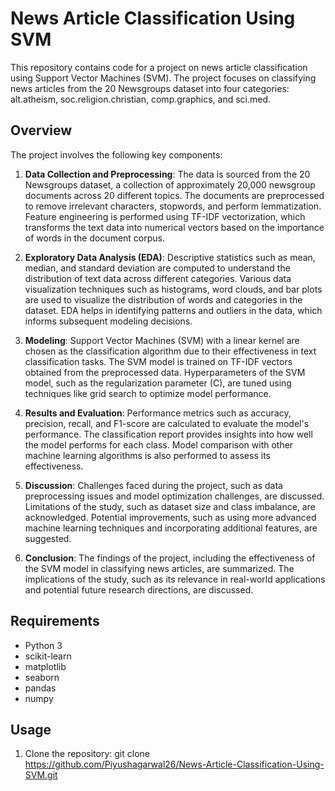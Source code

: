 # News Article Classification Using SVM

This repository contains code for a project on news article classification using Support Vector Machines (SVM). The project focuses on classifying news articles from the 20 Newsgroups dataset into four categories: alt.atheism, soc.religion.christian, comp.graphics, and sci.med.

## Overview

The project involves the following key components:

1. **Data Collection and Preprocessing**: The data is sourced from the 20 Newsgroups dataset, a collection of approximately 20,000 newsgroup documents across 20 different topics. The documents are preprocessed to remove irrelevant characters, stopwords, and perform lemmatization. Feature engineering is performed using TF-IDF vectorization, which transforms the text data into numerical vectors based on the importance of words in the document corpus.

2. **Exploratory Data Analysis (EDA)**: Descriptive statistics such as mean, median, and standard deviation are computed to understand the distribution of text data across different categories. Various data visualization techniques such as histograms, word clouds, and bar plots are used to visualize the distribution of words and categories in the dataset. EDA helps in identifying patterns and outliers in the data, which informs subsequent modeling decisions.

3. **Modeling**: Support Vector Machines (SVM) with a linear kernel are chosen as the classification algorithm due to their effectiveness in text classification tasks. The SVM model is trained on TF-IDF vectors obtained from the preprocessed data. Hyperparameters of the SVM model, such as the regularization parameter (C), are tuned using techniques like grid search to optimize model performance.

4. **Results and Evaluation**: Performance metrics such as accuracy, precision, recall, and F1-score are calculated to evaluate the model's performance. The classification report provides insights into how well the model performs for each class. Model comparison with other machine learning algorithms is also performed to assess its effectiveness.

5. **Discussion**: Challenges faced during the project, such as data preprocessing issues and model optimization challenges, are discussed. Limitations of the study, such as dataset size and class imbalance, are acknowledged. Potential improvements, such as using more advanced machine learning techniques and incorporating additional features, are suggested.

6. **Conclusion**: The findings of the project, including the effectiveness of the SVM model in classifying news articles, are summarized. The implications of the study, such as its relevance in real-world applications and potential future research directions, are discussed.

## Requirements

- Python 3
- scikit-learn
- matplotlib
- seaborn
- pandas
- numpy

## Usage

1. Clone the repository:  git clone https://github.com/Piyushagarwal26/News-Article-Classification-Using-SVM.git

